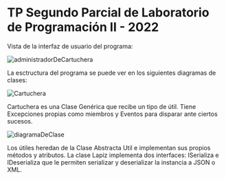 # TP Segundo Parcial de Laboratorio de Programación II - 2022

Vista de la interfaz de usuario del programa:

![administradorDeCartuchera](https://user-images.githubusercontent.com/76565736/203844840-ff6bc605-a5a0-4b2e-a95a-1bc002b47b92.png)


La esctructura del programa se puede ver en los siguientes diagramas de clases:

![Cartuchera](https://user-images.githubusercontent.com/76565736/203666377-ad2913b4-9d57-4cd0-a75b-a755c0475fdc.png)

Cartuchera es una Clase Genérica que recibe un tipo de útil. 
Tiene Excepciones propias como miembros y Eventos para disparar ante ciertos sucesos.

![diagramaDeClase](https://user-images.githubusercontent.com/76565736/203666395-176cb359-e788-4160-961a-a7343ebb8afc.png)

Los útiles heredan de la Clase Abstracta Util e implementan sus propios métodos y atributos. 
La clase Lapiz implementa dos interfaces: ISerializa e IDeserializa que le permiten serializar y deserializar la instancia a JSON o XML.

